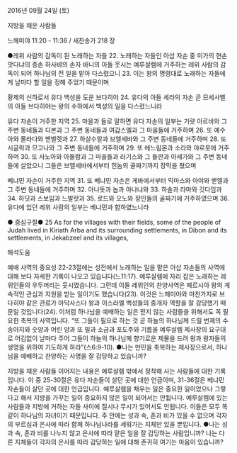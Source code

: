 2016년 09월 24일 (토)

지방을 채운 사람들



느헤미야 11:20 - 11:36 / 새찬송가 218 장


●레위 사람의 감독이 된 노래하는 자들
22. 노래하는 자들인 아삽 자손 중 미가의 현손 맛다냐의 증손 하사뱌의 손자 바니의 아들 웃시는 예루살렘에 거주하는 레위 사람의 감독이 되어 하나님의 전 일을 맡아 다스렸으니 
23. 이는 왕의 명령대로 노래하는 자들에게 날마다 할 일을 정해 주었기 때문이며 

황제의 신하로서 유다 백성을 도운 브다히야
24. 유다의 아들 세라의 자손 곧 므세사벨의 아들 브다히야는 왕의 수하에서 백성의 일을 다스렸느니라   

유다 자손이 거주한 지역
25. 마을과 들로 말하면 유다 자손의 일부는 기럇 아르바와 그 주변 동네들과 디본과 그 주변 동네들과 여갑스엘과 그 마을들에 거주하며 
26. 또 예수아와 몰라다와 벧벨렛과 
27. 하살수알과 브엘세바와 그 주변 동네들에 거주하며 
28. 또 시글락과 므고나와 그 주변 동네들에 거주하며 
29. 또 에느림몬과 소라와 야르뭇에 거주하며 
30. 또 사노아와 아둘람과 그 마을들과 라기스와 그 들판과 아세가와 그 주변 동네들에 살았으니 그들은 브엘세바에서부터 힌놈의 골짜기까지 장막을 쳤으며 

베냐민 자손이 거주한 지역
31. 또 베냐민 자손은 게바에서부터 믹마스와 아야와 벧엘과 그 주변 동네들에 거주하며 
32. 아나돗과 놉과 아나냐와 
33. 하솔과 라마와 깃다임과 
34. 하딧과 스보임과 느발랏과 
35. 로드와 오노와 장인들의 골짜기에 거주하였으며 
36. 유다에 있던 레위 사람의 일부는 베냐민과 합하였느니라 

● 중심구절● 25 As for the villages with their fields, some of the people of Judah lived in Kiriath Arba and its surrounding settlements, in Dibon and its settlements, in Jekabzeel and its villages,

해석도움





예배 사역의 중요성
22-23절에는 성전에서 노래하는 일을 맡은 아삽 자손들의 사역에 대해 보다 자세한 기록이 나오고 있습니다(느11:17). 예루살렘에 자리 잡은 노래하는 레위인들의 우두머리는 웃시였습니다. 그런데 이들 레위인의 찬양사역은 페르시아 왕의 계속적인 관심과 지원을 받는 일이기도 했습니다(23). 이것은 느헤미야와 마찬가지로 브다히야 같은 관료가 아닥사스다 왕과 이스라엘 백성들의 중개자 역할을 잘 감당했기 때문일 것입니다(24). 이처럼 하나님을 예배하는 일은 믿지 않는 사람들을 위해서도 꼭 필요한 축복의 사역입니다. “또 그들이 필요로 하는 것 곧 하늘의 하나님께 드릴 번제의 수송아지와 숫양과 어린 양과 또 밀과 소금과 포도주와 기름을 예루살렘 제사장의 요구대로 어김없이 날마다 주어 그들이 하늘의 하나님께 향기로운 제물을 드려 왕과 왕자들의 생명을 위하여 기도하게 하라”(스6:9-10).
●나는 만민을 축복하는 제사장으로서, 하나님을 예배하고 찬양하는 사명을 잘 감당하고 있습니까?

지방을 채운 사람들
이어지는 내용은 예루살렘 밖에서 정착해 사는 사람들에 대한 기록입니다. 이 중 25-30절은 유다 자손들이 살던 곳에 대한 언급이며, 31-36절은 베냐민 자손들이 살던 곳에 대한 언급입니다. 예루살렘을 채우는 일은 중요한 일이었으나 그렇다고 해서 지방을 가꾸는 일이 중요하지 않은 일이 되어서는 안됩니다. 예루살렘에 있는 사람들과 지방에 거하는 자들 사이에 질시나 무시가 있어서도 안됩니다. 이들은 모두 똑같이 하나님의 자녀이기 때문입니다. 주 안에는 성과 속, 존과 비가 있을 수 없으며 각자의 부르심과 은사에 따라 함께 하나님나라를 세워가는 지체만 있을 뿐입니다.
●나는 성과 속, 존과 비를 나누지 않고 은사에 따라 맡은 일을 잘 감당하는 사람입니까? 나는 다른 지체들이 각자의 은사를 따라 감당하는 일에 대해 존귀히 여기는 마음이 있습니까?